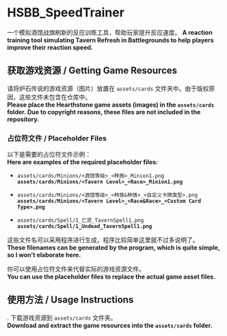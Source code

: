 # HSBB_SpeedTrainer
一个模拟酒馆战旗刷新的反应训练工具，帮助玩家提升反应速度。
**A reaction training tool simulating Tavern Refresh in Battlegrounds to help players improve their reaction speed.**

## 获取游戏资源 / **Getting Game Resources**

请将炉石传说的游戏资源（图片）放置在 `assets/cards` 文件夹中。由于版权原因，这些文件未包含在仓库中。  
**Please place the Hearthstone game assets (images) in the `assets/cards` folder. Due to copyright reasons, these files are not included in the repository.**

### 占位符文件 / **Placeholder Files**

以下是需要的占位符文件示例：  
**Here are examples of the required placeholder files:**

- `assets/cards/Minions/<酒馆等级>_<种族>_Minion1.png`  
    **`assets/cards/Minions/<Tavern Level>_<Race>_Minion1.png`**
    
- `assets/cards/Minions/<酒馆等级>_<种族&种族>_<自定义卡牌类型>.png`  
    **`assets/cards/Minions/<Tavern Level>_<Race&Race>_<Custom Card Type>.png`**
    
- `assets/cards/Spell/1_亡灵_TavernSpell1.png`  
    **`assets/cards/Spell/1_Undead_TavernSpell1.png`**
    

这些文件名可以采用程序进行生成，程序比较简单这里就不过多说明了。  
**These filenames can be generated by the program, which is quite simple, so I won't elaborate here.**

你可以使用占位符文件来代替实际的游戏资源文件。  
**You can use the placeholder files to replace the actual game asset files.**

## 使用方法 / **Usage Instructions**

 . 下载游戏资源到 `assets/cards` 文件夹。  
    **Download and extract the game resources into the `assets/cards` folder.**


